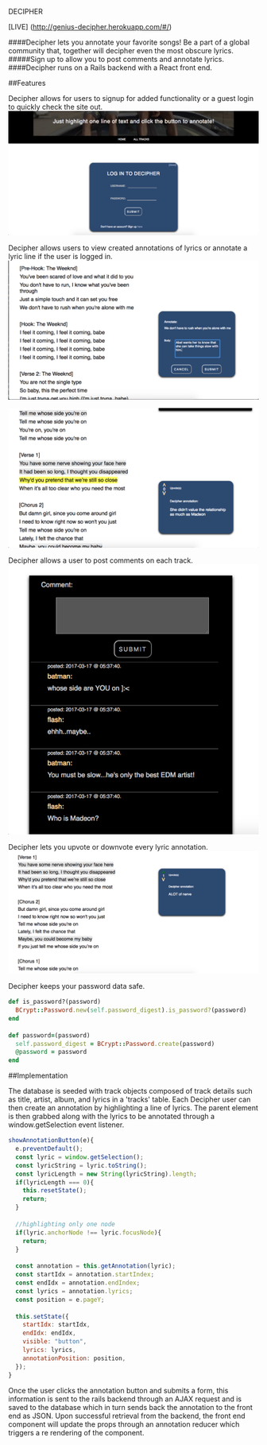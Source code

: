 DECIPHER

[LIVE] (http://genius-decipher.herokuapp.com/#/)

####Decipher lets you annotate your favorite songs! Be a part of a global community that, together will decipher even the most obscure lyrics.
#####Sign up to allow you to post comments and annotate lyrics.
####Decipher runs on a Rails backend with a React front end.

##Features

Decipher allows for users to signup for added functionality or a guest login to quickly check the site out.<br>
![auth-screenshot](docs/screenshots/auth-pic.png)

Decipher allows users to view created annotations of lyrics or annotate a lyric line if the user is logged in.<br>
![annot-create-screenshot](docs/screenshots/annot-create.png)

![annot-read-screenshot](docs/screenshots/annot-read.png)

Decipher allows a user to post comments on each track.<br>
![comment-screenshot](docs/screenshots/comments.png)

Decipher lets you upvote or downvote every lyric annotation.
![upvote-screenshot](docs/screenshots/upvotes.png)

Decipher keeps your password data safe.
```ruby
def is_password?(password)
  BCrypt::Password.new(self.password_digest).is_password?(password)
end

def password=(password)
  self.password_digest = BCrypt::Password.create(password)
  @password = password
end
```

##Implementation

The database is seeded with track objects composed of track details such as title, artist, album, and lyrics in a 'tracks' table.
Each Decipher user can then create an annotation by highlighting a line of lyrics. The parent element is then grabbed along with the lyrics to be annotated through a window.getSelection event listener.
```javascript
showAnnotationButton(e){
  e.preventDefault();
  const lyric = window.getSelection();
  const lyricString = lyric.toString();
  const lyricLength = new String(lyricString).length;
  if(lyricLength === 0){
    this.resetState();
    return;
  }

  //highlighting only one node
  if(lyric.anchorNode !== lyric.focusNode){
    return;
  }

  const annotation = this.getAnnotation(lyric);
  const startIdx = annotation.startIndex;
  const endIdx = annotation.endIndex;
  const lyrics = annotation.lyrics;
  const position = e.pageY;

  this.setState({
    startIdx: startIdx,
    endIdx: endIdx,
    visible: "button",
    lyrics: lyrics,
    annotationPosition: position,
  });
}
```  
Once the user clicks the annotation button and submits a form, this information is sent to the rails backend through an AJAX request and is saved to the database which in turn sends back the annotation to the front end as JSON. Upon successful retrieval from the backend, the front end component will update the props through an annotation reducer which triggers a re rendering of the component.
